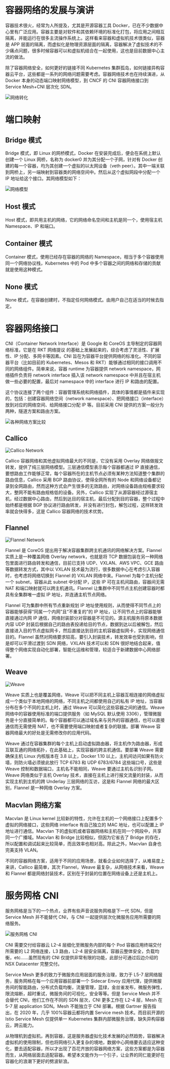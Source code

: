 # 容器网络的发展与演讲

容器技术很火，经常为人所提及，尤其是开源容器工具 Docker，已在不少数据中心里有广泛应用。容器主要是对软件和其依赖环境的标准化打包，将应用之间相互隔离，并能运行在很多主流操作系统上。这样看来容器和虚拟机技术很类似，容器是 APP 层面的隔离，而虚拟化是物理资源层面的隔离，容器解决了虚拟技术的不少痛点问题，很多时候容器可以和虚拟机结合在一起使用，这也是目前数据中心主流的做法。

除了容器网络安全，如何更好的链接不同 Kubernetes 集群孤岛，如何链接异构容器云平台，这些都是一系列的网络问题需要考虑。容器网络技术也在持续演进，从 Docker 本身的动态端口映射网络模型，到 CNCF 的 CNI 容器网络接口到 Service Mesh+CNI 层次化 SDN。

![网络转化](https://s1.ax1x.com/2020/10/19/0votgO.png)

# 端口映射

## Bridge 模式

Bridge 模式，即 Linux 的网桥模式，Docker 在安装完成后，便会在系统上默认创建一个 Linux 网桥，名称为 docker0 并为其分配一个子网，针对有 Docker 创建的每一个容器，均为其创建一个虚拟的以太网设备（veth peer）。其中一端关联到网桥上，另一端映射到容器类的网络空间中。然后从这个虚拟网段中分配一个 IP 地址给这个接口。其网络模型如下：

![网络模型](https://s1.ax1x.com/2020/10/19/0vor5t.png)

## Host 模式

Host 模式，即共用主机的网络，它的网络命名空间和主机是同一个，使用宿主机 Namespace、IP 和端口。

## Container 模式

Container 模式，使用已经存在容器的网络的 Namespace，相当于多个容器使用同一个网络协议栈，Kubernetes 中的 Pod 中多个容器之间的网络和存储的贡献就是使用这种模式。

## None 模式

None 模式，在容器创建时，不指定任何网络模式。由用户自己在适当的时候去指定。

# 容器网络接口

CNI（Container Network Interface）是 Google 和 CoreOS 主导制定的容器网络标准，它是在 RKT 网络提议 的基础上发展起来的，综合考虑了灵活性、扩展性、IP 分配、多网卡等因素。CNI 旨在为容器平台提供网络的标准化。不同的容器平台（比如目前的 Kubernetes、Mesos 和 RKT）能够通过相同的接口调用不同的网络组件。简单来说，容器 runtime 为容器提供 network namespace，网络插件负责将 network interface 插入该 network namespace 中并且在宿主机做一些必要的配置，最后对 namespace 中的 interface 进行 IP 和路由的配置。

这个协议连接了两个组件：容器管理系统和网络插件，具体的事情都是插件来实现的，包括：创建容器网络空间（network namespace）、把网络接口（interface）放到对应的网络空间、给网络接口分配 IP 等。目前采用 CNI 提供的方案一般分为两种，隧道方案和路由方案。

![各种网络方案比较](https://s1.ax1x.com/2020/10/19/0vTgF1.md.png)

## Callico

![Callico Network](https://s1.ax1x.com/2020/10/19/0vTuJP.png)

Callico 容器网络和其他虚拟网络最大的不同是，它没有采用 Overlay 网络做报文转发，提供了纯三层网络模型。三层通信模型表示每个容器都通过 IP 直接通信，要想路由工作能够正常，每个容器所在的主机节点必须有某种方法知道整个集群的路由信息，Callico 采用 BGP 路由协议，使得全网所有的 Node 和网络设备都记录到全网路由，然而这种方式会产生很多的无效路由，对网络设备路由规格要求较大，整网不能有路由规格低的设备。另外，Callico 实现了从源容器经过源宿主机，经过数据中心路由，然后到达目的宿主机，最后分配到目的容器，整个过程中始终都是根据 BGP 协议进行路由转发，并没有进行封包，解包过程，这样转发效率就会快得多，这是 Callico 容器网络的技术优势。

## Flannel

![Flannel Network](https://s1.ax1x.com/2020/10/19/0vT1sg.png)

Flannel 是 CoreOS 提出用于解决容器集群跨主机通讯的网络解决方案。Flannel 实质上是一种覆盖网络 Overlay network，也就是将 TCP 数据包装在另一种网络包里面进行路由转发和通信，目前已支持 UDP、VXLAN、AWS VPC、GCE 路由等数据转发方式，其中以 VXLAN 技术最为流行，很多数据中心在考虑引入容器时，也考虑将网络切换到 Flannel 的 VXLAN 网络中来。Flannel 为每个主机分配一个 subnet，容器从此 subnet 中分配 IP，这些 IP 可在主机间路由，容器间无需 NAT 和端口映射就可以跨主机通讯。Flannel 让集群中不同节点主机创建容器时都具有全集群唯一虚拟 IP 地址，并连通主机节点网络。

Flannel 可为集群中所有节点重新规划 IP 地址使用规则，从而使得不同节点上的容器能够获得“同属一个内网”且“不重复的”的 IP 地址，让不同节点上的容器能够直接通过内网 IP 通信，网络封装部分对容器是不可见的。源主机服务将原本数据内容 UDP 封装后根据自己的路由表投递给目的节点，数据到达以后被解包，然后直接进入目的节点虚拟网卡，然后直接达到目的主机容器虚拟网卡，实现网络通信目的。Flannel 虽然对网络要求较高，要引入封装技术，转发效率也受到影响，但是却可以平滑过渡到 SDN 网络，VXLAN 技术可以和 SDN 很好地结合起来，值得整个网络实现自动化部署，智能化运维和管理，较适合于新建数据中心网络部署。

## Weave

![Weave](https://s1.ax1x.com/2020/10/19/0vTDL4.png)

Weave 实质上也是覆盖网络，Weave 可以把不同主机上容器互相连接的网络虚拟成一个类似于本地网络的网络，不同主机之间都使用自己的私有 IP 地址，当容器分布在多个不同的主机上时，通过 Weave 可以简化这些容器之间的通信。Weave 网络中的容器使用标准的端口提供服务（如 MySQL 默认使用 3306），管理微服务是十分直接简单的。每个容器都可以通过域名来与另外的容器通信，也可以直接通信而无需使用 NAT，也不需要使用端口映射或者复杂的联接。部署 Weave 容器网络最大的好处是无需修改你的应用代码。

Weave 通过在容器集群的每个主机上启动虚拟路由器，将主机作为路由器，形成互联互通的网络拓扑，在此基础上，实现容器的跨主机通信。要部署 Weave 需要确保主机 Linux 内核版本在 3.8 以上，Docker 1.10 以上，主机间访问如果有防火墙，则防火墙必须彼此放行 TCP 6783 和 UDP 6783/6784 这些端口号，这些是 Weave 控制和数据端口，主机名不能相同，Weave 要通过主机名识别子网。Weave 网络类似于主机 Overlay 技术，直接在主机上进行报文流量的封装，从而实现主机到主机的跨 Underlay 三层网络的互访，这是和 Flannel 网络的最大区别，Flannel 是一种网络 Overlay 方案。

## Macvlan 网络方案

Macvlan 是 Linux kernel 比较新的特性，允许在主机的一个网络接口上配置多个虚拟的网络接口，这些网络 interface 有自己独立的 MAC 地址，也可以配置上 IP 地址进行通信。Macvlan 下的虚拟机或者容器网络和主机在同一个网段中，共享同一个广播域。Macvlan 和 Bridge 比较相似，但因为它省去了 Bridge 的存在，所以配置和调试起来比较简单，而且效率也相对高。除此之外，Macvlan 自身也完美支持 VLAN。

不同的容器网络方案，适用于不同的应用场景，就看企业如何选择了，从难易度上来讲，Callico 最简单，其次 Flannel，Weave 最复杂，从网络技术来看，Weave 和 Flannel 都是网络封装技术，区别在于封装的位置在网络设备上还是主机上。

# 服务网格 CNI

服务网格是当下的一个热点，业界有些声音说服务网格是下一代 SDN，但是 Service Mesh 并不能替代 CNI，与 CNI 一起提供层次化微服务应用所需要的网络服务。

![服务网格 CNI](https://s1.ax1x.com/2020/10/19/0vThQO.png)

CNI 需要交付给容器云 L2-4 层细化至微服务内部的每个 Pod 容器应用终端交付所需要的 L2 网络连接，L3 路由，L2-4 层安全隔离，容器云整体安全，负载均衡，etc……虽然现有的 CNI 仅提供非常有限的功能，此部分可通过后边介绍的 NSX Datacenter 完整交付。

Service Mesh 更多的致力于微服务应用层面的服务治理，致力于 L5-7 层网络服务，服务网格在每一个应用容器前部署一个 Sidecar Envoy 应用代理，提供微服务间的智能路由，分布式负载均衡，流量管理，蓝绿，金丝雀发布，微服务弹性，限流熔断，超时重试，微服务间的可视化，安全等等。但是 Service Mesh 并不会替代 CNI，他们工作在不同的 SDN 层次，CNI 更多工作在 L2-4 层，Mesh 在 5-7 层 application SDN。Mesh 不能独立于 CNI 部署。根据 Gartner 报告指出，在 2020 年，几乎 100%容器云都将内置 Service mesh 技术。而目前开源的 Istio Service Mesh 仅提供单一 Kubernetes 集群内部微服务治理，缺失异构容器云，跨云能力。

从物理机到虚拟机，再到容器，这是服务器虚拟化技术发展的必然趋势，容器解决虚拟机的使用限制，但也将网络引入更复杂的境地，数据中心网络要去适应这种变化，要去适配容器，所以才出现了百花齐放的容器网络方案，这些方案都是为容器而生，从网络层面去适配容器。希望本文能作为一个引子，让业界的同仁能更好在容器化的浪潮下更好的劈波斩浪。
